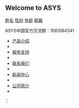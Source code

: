 ## Welcome to ASYS
<!DOCTYPE html>
<html lang="en">
<head>
    <meta charset="UTF-8">
    
    
</head>
<body>
<div class="container">
    <div class="row">
        <div class="list-group">
            <a href="" class="list-group-item"><i class="fa fa-qq"></i> 姓名</a>
            <a href="" class="list-group-item"><i class="fa fa-qq"></i> 性别</a>
            <a href="" class="list-group-item"><i class="fa fa-qq"></i> 年龄</a>
            <a href="" class="list-group-item"><i class="fa fa-qq"></i> 邮箱</a>
        </div>
    </div>
</div>

</body>
</html>








ASYS中国官方交流群：1061084341


<head>
<meta http-equiv="Content-Type" content="text/html; charset=gb2312" />

</head>

<body><div id="nav"><ul><li><a href="#">产品介绍</a></li><li class="vline"></li>
<li><a href="#">服务支持</a></li><li class="vline"></li>
<li><a href="#">联系我们</a></li><li class="vline"></li>
<li><a href="#">新闻中心</a></li><li class="vline"></li>
<li><a href="#">公司简介</a></li><li class="vline"></li>
</ul></div>
<p>：<a href="http://www.lanrentuku.com" target="_blank"></a></p>
</body>
</html>





